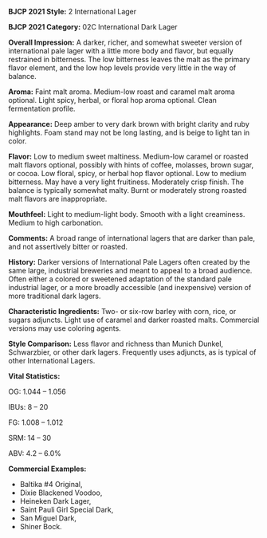 <b>BJCP 2021 Style:</b> 2 International Lager

<b>BJCP 2021 Category:</b> 02C International Dark Lager

<b>Overall Impression:</b> A darker, richer, and somewhat
sweeter version of international pale lager with a little more
body and flavor, but equally restrained in bitterness. The low
bitterness leaves the malt as the primary flavor element, and
the low hop levels provide very little in the way of balance.

<b>Aroma:</b> Faint malt aroma. Medium-low roast and caramel
malt aroma optional. Light spicy, herbal, or floral hop aroma
optional. Clean fermentation profile.

<b>Appearance:</b> Deep amber to very dark brown with bright
clarity and ruby highlights. Foam stand may not be long
lasting, and is beige to light tan in color.

<b>Flavor:</b> Low to medium sweet maltiness. Medium-low
caramel or roasted malt flavors optional, possibly with hints of
coffee, molasses, brown sugar, or cocoa. Low floral, spicy, or
herbal hop flavor optional. Low to medium bitterness. May
have a very light fruitiness. Moderately crisp finish. The
balance is typically somewhat malty. Burnt or moderately
strong roasted malt flavors are inappropriate.

<b>Mouthfeel:</b> Light to medium-light body. Smooth with a light
creaminess. Medium to high carbonation.

<b>Comments:</b> A broad range of international lagers that are
darker than pale, and not assertively bitter or roasted.

<b>History:</b> Darker versions of International Pale Lagers often
created by the same large, industrial breweries and meant to
appeal to a broad audience. Often either a colored or sweetened
adaptation of the standard pale industrial lager, or a more
broadly accessible (and inexpensive) version of more
traditional dark lagers.

<b>Characteristic Ingredients:</b> Two- or six-row barley with
corn, rice, or sugars adjuncts. Light use of caramel and darker
roasted malts. Commercial versions may use coloring agents.

<b>Style Comparison:</b> Less flavor and richness than Munich
Dunkel, Schwarzbier, or other dark lagers. Frequently uses
adjuncts, as is typical of other International Lagers.

<b>Vital Statistics:</b>

OG: 1.044 – 1.056

IBUs: 8 – 20

FG: 1.008 – 1.012

SRM: 14 – 30

ABV: 4.2 – 6.0%

<b>Commercial Examples:</b>
- Baltika #4 Original,
- Dixie Blackened Voodoo,
- Heineken Dark Lager,
- Saint Pauli Girl Special Dark,
- San Miguel Dark,
- Shiner Bock.
